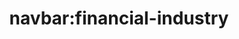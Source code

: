 ---
title: 'navbar:financial-industry'
pt: >-
    navbar:financial-industry
en: >-
    navbar:financial-industry
---
